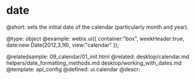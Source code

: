 date
=============


@short:
	sets the initial date of the calendar (particularly month and year).

@type: object
@example:
webix.ui({
	container:"box",
	weekHeader:true,
	date:new Date(2012,3,16),
	view:"calendar"
});

@relatedsample:
	09_calendar/01_init.html
@related: 
	desktop/calendar.md
    helpers/date_formatting_methods.md
    desktop/working_with_dates.md
@template:	api_config
@defined:	ui.calendar	
@descr:


